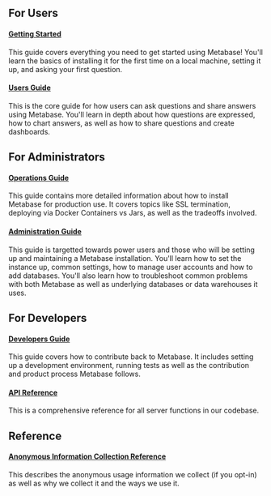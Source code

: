 ## For Users

#### [Getting Started](getting-started/start.md)
This guide covers everything you need to get started using Metabase! You'll learn the basics of installing it for the first time on a local machine, setting it up, and asking your first question.

#### [Users Guide](users-guide/start.md)
This is the core guide for how users can ask questions and share answers using Metabase. You'll learn in depth about how questions are expressed, how to chart answers, as well as how to share questions and create dashboards.

## For Administrators

#### [Operations Guide](operations-guide/start.md)
This guide contains more detailed information about how to install Metabase for production use. It covers topics like SSL termination, deploying via Docker Containers vs Jars, as well as the tradeoffs involved.

#### [Administration Guide](administration-guide/start.md)
This guide is targetted towards power users and those who will be setting up and maintaining a Metabase installation. You'll learn how to set the instance up, common settings, how to manage user accounts and how to add databases. You'll also learn how to troubleshoot common problems with both Metabase as well as underlying databases or data warehouses it uses.


## For Developers

#### [Developers Guide](developers-guide.md)
This guide covers how to contribute back to Metabase. It includes setting up a development environment, running tests as well as the contribution and product process Metabase follows.

#### [API Reference](uberdoc.html)
This is a comprehensive reference for all server functions in our codebase.


## Reference

#### [Anonymous Information Collection Reference](information-collection.md)
This describes the anonymous usage information we collect (if you opt-in) as well as why we collect it and the ways we use it.
